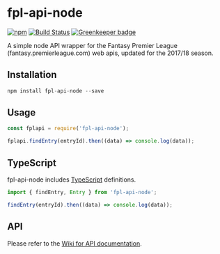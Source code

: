 # fpl-api-node

[![npm](https://img.shields.io/npm/v/fpl-api-node.svg)](https://www.npmjs.com/package/fpl-api-node)
[![Build Status](https://travis-ci.org/tgreyuk/fpl-api-node.svg?branch=master)](https://travis-ci.org/tgreyuk/fpl-api-node)
[![Greenkeeper badge](https://badges.greenkeeper.io/tgreyuk/fpl-api-node.svg)](https://greenkeeper.io/)

A simple node API wrapper for the Fantasy Premier League (fantasy.premierleague.com) web apis, updated for the 2017/18 season. 

## Installation

```js
npm install fpl-api-node --save
```

## Usage

```js
const fplapi = require('fpl-api-node');

fplapi.findEntry(entryId).then((data) => console.log(data));

```

## TypeScript

fpl-api-node includes [TypeScript](http://www.typescriptlang.org/) definitions.

```js
import { findEntry, Entry } from 'fpl-api-node';

findEntry(entryId).then((data) => console.log(data));
```

## API

Please refer to the [Wiki for API documentation](https://github.com/tgreyuk/fpl-api-node/wiki).
